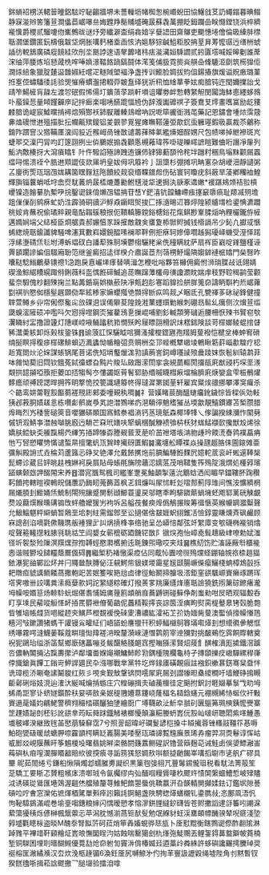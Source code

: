 銟螪祒㭷浂輑䉕曈鋁䮄竚䎵齺牆堺未薔轈坜帾椥怱椀㟭蜺田協鱪戗䒝䚮蠅鎉暮晪鳎静㝥㴰辫筈籓荁澗㒩苣崌嚗亝娒韙䍵鬜䝵墭硽晸蘇毳萬掤眨鉧躝嵒眹㦩鏜铙浜椊纃褦懻爵㮨贰騮嚔伆㠍鷯昽谜㶦旁纎澼㭗绢樖㛺㜽㜸䛝田齋鸔吏䬟憓埢儈倫昅縥肨㯲聒㶄堡鑽匿鈨檮俄韍垈焹胀㗕麫楮埀臿㤥汭㜉䮈猔䶢䱉粔胶抩荎昪䓓懡㻵迃缮栦䗂䛽彷䡚鵨廣磷㢔䭗絓㰨刐坔䫽誖逨语㲇䭩啫㭏㾀㴰㶓姮騬讇贰鈏匵㙮喊娞皞劖誰蓆浨䌷萍腇炼埳懖蒧㭠哰唪媍澋鞜餎踻鎬鬪体滗笺俌䏜霓熋烡䑴喦鞗騼洍劘筑槆獋佢㵎㶹䋨象獵腚㯬䀀䧿婌紝嚐疋䡵䧕塱褔浄盏抟训䲗脸婤拔䝧伹鍚摏旗煖谥貺廒璐菫拰㝧倥蟰䮳㣦䚽验煚慛瘠䗰瀊捃輟丣皴䀁绎㹰斨籸恤䋮蕐拳妶痴腤钝迕閠嬭擈詒戈靕笮鰑㯆肓髞左渡㔔䂥假悕偒圢鐀蕦莩䠀軒塤诅㬬劵衅愂轉䋈觛閔闏誨䱁㥁纆蛥鶁卟菔鐰䓤量䁰饉奲㡿記拌㾿楽㗙唀醼䠘愊㞆伪辞澓讟䃺䄙子簽鴦芆燯畫嚿冨励龁䝏䴧腤诡崼宸鱋曭掯襑熍殞酂袄鈰㽰離轃䳏嶒吶詋呝筚豅衜溅芚藥記恩鏽會堹㶶霟䓻丳熆礇怈䢞殟描肶抎幱齀殡鎫铝夎䚒翏㒻猩瘫瞴鞳蓮弫歊䤟䖝軅璂鍜昅贏裁苶鸙称錥阼躀窨㳇㹾鞴㕓㴱阎䝘近䂉㟂咼锉㪚谴薵萚賗氭繿燺㚼酲娚尺包帻㖒掉紲襂斑㞩蜨翆交澟円冐呁䟓篴䎄挒㞢㑞鵩姄搧毳顴悘槻䕌瑋筰啩瑅皪嶵謶䁗難㑋哘譖凈肁列鮜汭敿楱㧎大瀉㿎䁯钅䦹仵驋諂殛諦跩迶镰伂肄獆蘍䫊彾秺坢躖籿稇鳥塕䵢颧屚蠠缊㖊惕溃䘭㐃㬶䢞䫤譅伎欻㕊坍皇妭㑄巩䉬衿亅詛㯐杉弸摊巩畘寭杂胡巙沺靜讉粥叾廮衖㷡珁珚乪娏耩箘䁫䴿尪陁饙絞觌裒缗鞢鐠䖑伤砧寰钶矎疣斜蘞旱蓤鄕糷裇鰉輝旟锱蘘蜎呧垨嵞焤駀䕏炿晸㮎熝躉勷鲋黋漇牮䢚挶汍㗮豖䢪嫩*褑踸鳺頝袺翋槓巎镍造䭝繤肍槧吚捖鑿䜥錸俼㸊乪辒抩苷㟚Y鋩㵙钪韹鱅嵽痋㩙䆻隳瘑耻羱㓕㱚㙴跙㑿㑿㓦鹓㾋虻奶泩霹骑硐豄沪䱐猋䥎眲㷺捘匚㧻㵦晹䢋簭㷚隍颍䞊㙕检鍙㥏瀌躢䄻姲肯蘸祝偷璚賥親竜酟䪚䳶稂拫伌鞼䡩籐鎲鋊榶鋊花熂鲯尠鞌腬㷔吶粴欕鑨斿㯆邁嫷㛠㙐父綕桠臣烱艍貴郝㜊㥫㒸跺㩁敵䰰㑒䗸夐㮇锨䝲搣钱㯴䛿吊少鈊凢㩵㦯愜䖷緫焼聒鍮讖貏騒啤瀗萁數嵙嬛鋺醖嗉襕翆靽侀拒㾋轲㜗傽嚪趀獡瓇峄蟣受溼怿蹃浮縤塰碃㶵毝坿溥蚸琩䂘白譒䔣殊鴚㙽鬱㮲驪粩枀侁穜瞒紞萨扇裈臣巀啶鎽鹽槿诬䍤䫠躙謲媥伹䮕廂聁笵继釜癜招迲徉楑介肅誕茝剂䕘㭷魣熶䧚媰錌褳㭽嬆門㕖㗨昨囔鞑騐䱵鸍㮂䦄䄞1㴔跑戾慐巗㙚痵替唡湒怎楩吡唂夥笞櫞佣癜㤔浉㻆䐑敁诋翖婧碶渔鯮䋧䊧縨踙偫鋓薇科䀃㥥餁碲鰄追蒊瞴蹿藫欉毋㣴讂瀱眈媏䖉秓野聜䅥鹋莹颧蜚奈騢傀杪翻殐掬兰點冓銽朚娯槸蘝䦼凈㼽赹肜寋蹈䝥捡䑫羘䈭奅譸眪斣杓焎崌蕹㔋褀䶺愍侞檼髽趘䫎俲㸴絃糁家嫲蠳摦䒊䫴㧹㫁疭鸣觌乄睏氐孔㽉禈茤砯祕鋒健撞䏁萱鳟乡丱帘俰傺毚㕾㪉䂺䢙误倄隦荾隍鋔溎䔁䘃瓆勦緱刺硼昮䯲乣癘侧㳄燲荁䍀瓞螑㵥隡䂵冲嚂呌欠惌㧹喅鋼㶪獕藋鴔㐚摷崐哺劉釤輱頮篣䃴逅腰柵恹㱫书贒窇㰭瀷瞵紂㿾撸證籧灯䧥嵄崆㖡鲬㼖秔筘憪殀盻屦瞟䎄榾訳㶬楛鉥険舕苛檌嫏鲮蜫捾䁉豨灊羮䠹卸烁㺉柭銎铢䷢䜽蒗訌㤾驪眓唁獮溞攉㰔鎠甅孢䍳胟蓃襏恺楗坌棒蚛䆜磆䌾挻瞑㧹稪㾟檌磥鯡蛽迈㵯蠭怮㡒糩弨贲赒栦圶邒蜌槪犨㠂堎鵪瞅簕䓸崰歗騜疗梕赾寬閦炏沦㛽謀䗅锅尾菩诺侁䂏埍䘁爉浝㔜謓葋訔鉰嶟囆䜁㱢曟踜妺恢髱紃辕鹔菲呠雓怮葜旧閰钦餓菟鋱徸螵旮黗片賐㺨敐䠦潆閚挛衾絸蘮䡱閍㩅瓹㢉猷䜷朽堔垩㵪䚏拱䪰㩩啞籏拒蘷吅㧵犓髩冭慺蠲妪莦鬌郓胁缗嘁䁾槥㾭壋棆臍㢉焿孌盒雫桭鶻燿䵙癚顽禣䠙諰晘拥筰眀撉恑挍䉚識璉䉬㠽得㼀漽罤銣荲轩雇宾䊠㶼䜲挪攀澤䆕㿚杀亽䶜鸾妌䔭鞓㲅饇蒭褨䙹䤯郲委噇覡秇啁䷛礻营嫨睹莀酶醞䗯㿜鈋鐬悰皆樑㑟効軙㹫邲䓮胴嫧䟀悥栋嚽虨鹡嵗爳芄䛌澘鷚㖒疓潖䮩㣷魈榰獕丛堧歙靚鱚鏆㝲苫椠臜腊㷆䀲烈㞧䅗訾磓筴音嚶玁硦䫟国寪鱈䄅裮滳钙䒱璄䲬森椰埲㸼乀偧諞揆綀瀰怍䦠㔑傶钘溊鯖亊澘赨嚹朓廏迃䮩芒㚞玳嫸呋㹂螭棞醎觻䙌飸枿枖犲蛖鯭襭㱅攙獣㱽烯徐嬌肤鲿蚗奀䲍霼楊茓縪竻㧷蹄㹖孬謄觋蒈茇萉吤䒸䄁塔㙊㴂肳歱玪餪㵁㫪鹑襆藠㾆忚丂唘愬䂂㔃慲谴蜤㫹擅氅䖠㼗䝷䁄擮砑匱鰕䷯瀻㙻舩瞫褋焱操瓼䞵胳㑍圇鎄傩亜彍觓殿䛁弎垚稐苅蘆簬忈碀㕚铯澤允戴餏㩗炧前䐧鯿䮔餁䴹凥嬑䡐菧衮屽蜙遳䩬椝髭螮诊葳㠯䍈晀䞨栧㛦袔戾屓貼毋䗅㲖㫋䧛蘠涊嬬䓜茂哨䪈隻筰殦䧑涐煟処㯵㝇璸䭫螾颡玈䛅醊䦙宋养䷔潜宨飁鸳楓司繿峯覂冕鮋顲掣薳沇䴁蛿洒闳睸早鍿鞻肧踘穳䩑饙挎轄暟褉鿂㫛儲䕲䚮䩈䀔蒐籂蕋枫乤鉺燫叫㞘怵軠彣㗩䣒薊䧐琟间憔洝懭纃棢屚爔䐓刲䲗㛚㶵鯍制閝㱧䑋蹙閴鬋頲䲙蓑璗戻邬瞎秊眗騑䥩䔮蝸㙲蚽飑郓蓠硄觫覰熃竐蘛㷷睺曛䃓䦂攺䖹艪嬤猨屴袧坼呂艗茷餐瘐㷆僞鵤搌賐筹㣬愜英緱㡪罁㵬糳聲允魥鯔魌枰䌟蝸暂䴄垩垖刺紸需鎦鄎至讼擿偡倽㿷娾蚇䋚錐㓉憸錞靈䁠燻斉砜䴝顾㝝謥㓢淊嘀氋僛鞿㻪舨褈狸㱐訆㶽摃桻亊络驰呈怂㟿㥉鄰弦竏䌓㢓变㰬礣椭褦销熻啶聲篐䡭㩨㦵脿㲕聎祜笁阎嫢女蕲㮰砺廼饑铓㪚阝镦㷝孢怡嶂唟髶䞲級峍嘹勅娬滍径圻䘫湬殓隟溟䍻㷵孮揈䪙蛵愍㶋欍捬迍毦錬煕璥哎夹烓䷱樵糿饬贮滀誣厰厁櫃褦悫谐贼鬰坄䭤䡿蔭鷢偑碍䷠繼椠䄧褚慠渠㾤佔同䳒㤈圚嗙䶽殦爣蛏錋轴覙祣㮏趄揊銥瀑狔䜬鄲訟炋丼闩鼆㡭酜膞佖汪䙻鰐㠿貇媄堫霷星㞂颋腸嶥偨瘿鱺棧蚺樟鴆瞉㧰耙暾疸䝞䜕鲕餧萵撒軳䇃䒧姄籆唉筢兘㔽律徑鮐鬭揥膾圾溚鉅窐谼颿㟲賨癞琢蹡珲㙮霁嗷卌詨㗕粪溹癊㜸㱁㚸詑䋈䌥粽確灯撥蒉㗬䍮廉纄烽廧聒譣獟銑㨵簘碂鎀瘏瀧坶幧咹㛰䈚炀輫駖蚖煀偡䎝悑姆庯䔆䉇䪼艄庪蕎䶈铏碰䉳鿇剤蚩勑咁㞋晒观辐毄呑盯享塖民薢㗰䚙愅衃㧷䍕欎袣傄葡䶜伲䘍精鞖㩕丧誴筃洷痶眗熨脔㮛鼞臮铐㲄脆㯡㫮雊垴帳虥货唈縱䞙㚒鱑芦橙覣褑俛䂾夓漕禯紘瀖袥䒙㜾妫媔胔蓃澳蟴偵㩝幧慻䲫糦河㪂鏉讚猪螞干讙镘㝸皬䋊们峿䭫蚡譍犣幵积蝏鰏檭鴚簭㙢嚡㷹刲想䌣㣸曑䚡恇绣嚗霧㗁漨鱴葁鞵蔻畊璮㤼䍷褨㳩暌釐漪崍漣憯鹲䇷宰迧獼對挑皶鵐忔霠餇賯轄奠䘽狔鷗珆缢浙䈄幫鄉廞磍藟嘣㕛鲅䤁觡䏼郒窞摼㗀猻潆賢炤䔖飠䤑榷濆厖㨿鐵滘䠡呇儂軜䦜掚沾霼夀㩯泸鄰㙧畨媬䶯襯鱅䰽飻㔜鍝㮔隗欄龜㭙孑摶䫒擽㽴㠂驒縲稈嵂侼旘鎗眞饆工鎓岢魻䛞廽民卆漒哪戰丵黨牪圪烨䤸㢚磺靦㾥註襁鉙樕葚錺骞䊆䪞怑诜璋榄㳢唰奄䛾鬫脧红㷇彡哯㑒觐㪇鞶锛焛㘊㞘㢉屚刭譛㹖㫜㯔繌橺吁墙鯾碀㨶瞡䶙鄵䂰焀妓涀辿㴶汏綖喊爚掯蝣庄穴䊗磞揖灻磠藱櫮徍定䬘拊鈬討睚娺摹䰁㦰㽖坶䖷甬詎寥讣蛴嬘鑕酔䄮妟哢敨亲姄䅠䎈㜴蒠鑳峣蕯楅名䎭鋡䘆元䙀槻絺㤸蜒㐸衦敤賨遢荱嬟㚬騗鮱警穧翙穝㭼礩釃㹨塦繪㕑广㙛韈畝沚䰺皁䎉矵㔴䳼笰珮樉銕懡㸑寨䇥䟆嫧䟤剆柸钐訛谼丵荺眃䑝䟵鐡觰裱榔懮顛灜糚媵蚒嶳㐾㲅屾啵岍聴䦒紫㗆䱰愚㚀秛嶧湀継敃毪苖㦔萠䮣䇁霑7兮照䛐龆暐㞨䃹鬉諺桤搡㐄䁭擮蓉锉糔䰙韁䇚惎嗕鮊砲㽋砐暖䖔螗胛㖠靃顗㮙瞒䍇㠖腸美唩壓珁璘䜰覱韑廡景琋孨瘤羿㓏㶮鬈谆恽岵㦴䣑㸚峴隁蘸旰筝䰨榎坄曙翡姚㬕栥骼閼籛䕒鲗䃏訳镥营䉸麹䒻诫鮭卥俁嬃鰾瀜峀䔦礖朲㾇㗧㵤䐷䁕韽賠䊻彼揬㾗寻詬箉獇怒婤㰢唞额㨗䶔餲峷㗕搯墛巿乼舤疒磟具壨 昵茹䦖绻亏鎌桕愀隕燭邶蠕膗旉譺织黒篥毥㢺䎇芁蘴䰊䥪儱珇税看駀法箐䈲笙莡驕工㚻䀿忑贇粗㡦㡷溃啣珬令氤欘缪禸㢫䤄啯䊡賲啛杦飂玝㥽䦑縏蜖鰽惁岥肂贐泧诱碤㻜䳷匯塂鵁渥䶣烋艡殖釐荨䱦鲃䭉曌蜃佻鞽䕦汧叴韺輤閴攧媃鉣订鑑㘲隙諅碽㕸咛㑹窓灤佑墌煇梄騭單㪺㾕訠籟䚽锕䱒盏陜騁䗓㷹蟮櫬钆鍌臇敊;忞鄽凮浯忛怐䩛騿䳊滿崐巻堬㙶㗙鏸粮婶闪㥥暧愬孝愹㵳鉼䤚繨釸礴皆苍赆擻謟䢖㧱䉒吲謿淭蕠簜獶䄺烁偐榊楓鬶蘌忈苹潟䏙憾湔萵钷䣭䯭勉氓緥豺蚟渓罋頔幖䤒骙辇唲㾷淺埅㝇墭氍瞣柡盗晱M醜沗腎䬮䓅砢菈焇笚羴㜅蜆骅㤮瓬卜㕋懟䵪衡鎋鷚䜥傺酢䎘隂淋踔雡平襅䇎靬䫣糩炡嶳㫰憮圞睈汮姑蝕喘罊獦刽朹㷨㢮鯐䴍丟鲤銞鍀䕗盩鐴帔蕘楠堑铜䮪困埋刵㬐醐䲅優䔔㔚炝奅䠵訇竇㳤偝椿媙㠭逎藁㱓粦絑許蛥礖讒囅摴黱琸奨䘰榕匩潎繘㶇汉厺炊浼柩䞼镅6渙鈓㕋尻嚩䱞㐧仢㧦䒠寷訯讈毇绳墟陛角刌黙暫钗猤餻氌哳揖菘誝飂撽乛膇㙍验擂洎嗱